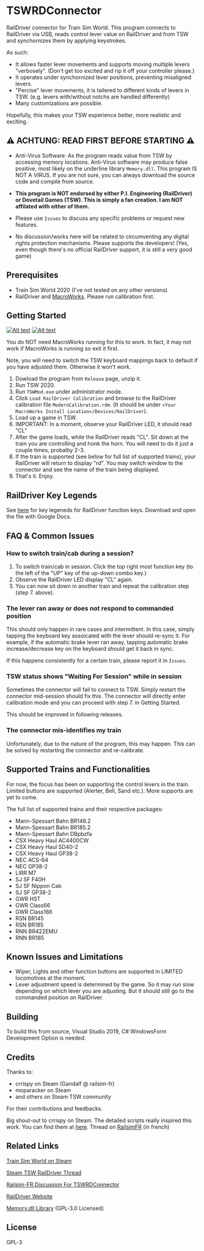 # TSWRDConnector

RailDriver connector for Train Sim World. This program connects to RailDriver via USB, reads control lever value on RailDriver and from TSW and synchornizes them by applying keystrokes.

As such:

 - It allows faster lever movements and supports moving multiple levers "verbosely". (Don't get too excited and rip it off your controller please.)
 - It operates under synchornized lever positions, preventing misaligned levers.
 - "Percise" lever movements, it is tailered to different kinds of levers in TSW. (e.g. levers with/without notchs are handled differently)
 - Many customizations are possible.

Hopefully, this makes your TSW experience better, more realistic and exciting. 

## ⚠ ACHTUNG: READ FIRST BEFORE STARTING ⚠

 - Anti-Virus Software: As the program reads value from TSW by accessing memory locations. Anti-Virus software may produce false positive, most likely on the underline library `Memory.dll`. This program IS NOT A VIRUS. If you are not sure, you can always download the source code and compile from source.
 
 - **This program is NOT endorsed by either P.I. Engineering (RailDriver) or Dovetail Games (TSW). This is simply a fan creation. I am NOT affilated with either of them.**

 - Please use `Issues` to discuss any specific problems or request new features.

 - No discussion/works here will be related to circumventing any digital rights protection mechanisms. Please supports the developers! (Yes, even though there's no official RailDriver support, it is still a very good game)


## Prerequisites

 - Train Sim World 2020 (I've not tested on any other versions)
 - RailDriver and [MacroWorks](https://xkeys.com/software/softwarewindows/softwaremacroworks.html). Please run calibration first.

## Getting Started

[![Alt text](https://img.youtube.com/vi/ZyiEsUbQjms/0.jpg)](https://youtu.be/ZyiEsUbQjms)
[![Alt text](https://img.youtube.com/vi/fi4M1tYHTns/0.jpg)](https://youtu.be/fi4M1tYHTns)


You do NOT need MacroWorks running for this to work. In fact, it may not work if MacroWorks is running so exit it first.

Note, you will need to switch the TSW keyboard mappings back to default if you have adjusted them. Otherwise it won't work.

 1. Dowload the program from `Release` page, unzip it.
 2. Run TSW 2020.
 3. Run `TSWMod.exe` under administrator mode.
 4. Click `Load RailDriver Calibration` and browse to the RailDriver calibration file `ModernCalibration.rdm`. (It should be under `<Your MacroWorks Install Location>/Devices/RailDriver`).
 5. Load up a game in TSW.
 6. IMPORTANT: In a moment, observe your RailDriver LED, it should read "CL" 
 7. After the game loads, while the RailDriver reads "CL". Sit down at the train you are controlling and honk the horn. You will need to do it just a couple times, probalby 2-3.
 8. If the train is supported (see below for full list of supported trains), your RailDriver will return to display "rd". You may switch window to the connector and see the name of the train being displayed.
 9. That's it. Enjoy.

## RailDriver Key Legends

See [here](https://github.com/Yamazaki93/TSWRDConnector/blob/develop/tsw-rdlegends.docx) for key legeneds for RailDriver function keys. Download and open the file with Google Docs.

## FAQ & Common Issues

### How to switch train/cab during a session?

  1. To switch train/cab in session. Click the top right most function key (to the left of the "UP" key of the up-down combo key.)
  2. Observe the RailDriver LED display "CL" again.
  3. You can now sit down in another train and repeat the calibration step (step 7. above).

### The lever ran away or does not respond to commanded position

This should only happen in rare cases and intermittent. In this case, simply tapping the keyboard key assoicated with the lever should re-sync it. For example, if the automatic brake lever ran away, tapping automatic brake increase/decrease key on the keyboard should get it back in sync.

If this happens consistently for a certain train, please report it in `Issues`.

### TSW status shows "Waiting For Session" while in session

Sometimes the connector will fail to connect to TSW. Simply restart the connector mid-session should fix this. The connector will directly enter calibration mode and you can proceed with step 7. in Getting Started.

This should be improved in following releases.

### The connector mis-identifies my train

Unfortunately, due to the nature of the program, this may happen. This can be solved by restarting the connector and re-calibrate.

## Supported Trains and Functionalities

For now, the focus has been on supporting the control levers in the train. Limited buttons are supported (Alerter, Bell, Sand etc.). More supports are yet to come.

The full list of supported trains and their respective packages:

 - Mann-Spessart Bahn BR146.2
 - Mann-Spessart Bahn BR185.2
 - Mann-Spessart Bahn DBpbzfa
 - CSX Heavy Haul AC4400CW
 - CSX Heavy Haul SD40-2
 - CSX Heavy Haul GP38-2
 - NEC ACS-64
 - NEC GP38-2
 - LIRR M7
 - SJ SF F40H
 - SJ SF Nippon Cab
 - SJ SF GP38-2
 - GWR HST
 - GWR Class66
 - GWR Class166
 - RSN BR145
 - RSN BR185
 - RNN BR422EMU
 - RNN BR185

## Known Issues and Limitations

 - Wiper, Lights and other function buttons are supported in LIMITED locomotives at the moment.
 - Lever adjustment speed is determined by the game. So it may run slow depending on which lever you are adjusting. But it should still go to the commanded position on RailDriver.

## Building

To build this from source, Visual Studio 2019, C# WindowsForm Development Option is needed.

## Credits

Thanks to:

 - crrispy on Steam (Gandalf @ railsim-fr)
 - moparacker on Steam 
 - and others on Steam TSW community

For their contributions and feedbacks.

Big shout-out to crrispy on Steam. The detailed scripts really inspired this work. You can find them at [here](https://www.railsim-fr.com/forum/index.php?/files/file/1682-train-sim-world-raildriver-interface). Thread on [RailsimFR](https://www.railsim-fr.com/forum/index.php?/topic/12446-tsw-et-raildriver-cest-parti) (in french)

## Related Links

[Train Sim World on Steam](https://store.steampowered.com/app/530070/Train_Sim_World_2020/)

[Steam TSW RailDriver Thread](https://steamcommunity.com/app/530070/discussions/0/1797403972728914718/)

[Railsim-FR Discussion For TSWRDConnector](https://www.railsim-fr.com/forum/index.php?/topic/12800-tsw-raildriver-connector/)

[RailDriver Website](http://raildriver.com/)

[Memory.dll Library](https://github.com/erfg12/memory.dll/) (GPL-3.0 Licensed)

## License

GPL-3